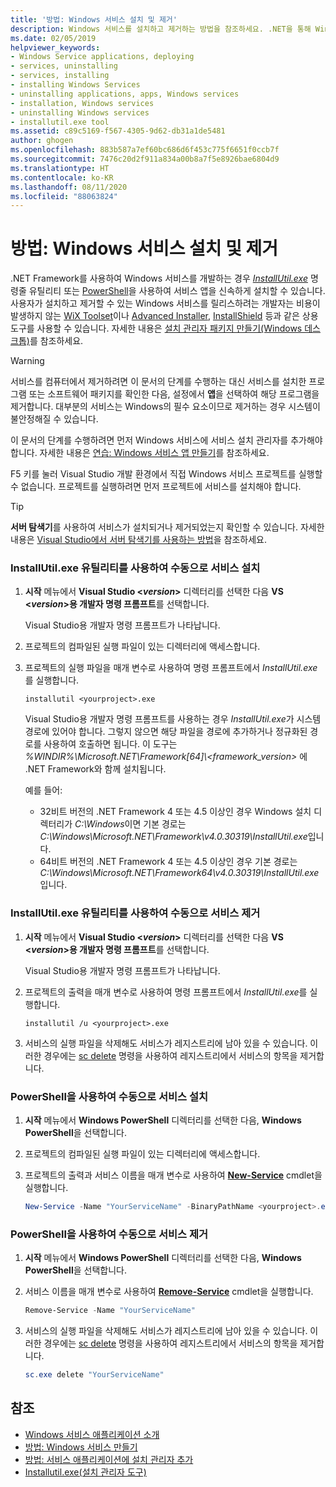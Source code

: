 ```yaml
---
title: '방법: Windows 서비스 설치 및 제거'
description: Windows 서비스를 설치하고 제거하는 방법을 참조하세요. .NET을 통해 Windows 서비스를 개발하는 경우 InstallUtil.exe 또는 PowerShell을 사용할 수 있습니다.
ms.date: 02/05/2019
helpviewer_keywords:
- Windows Service applications, deploying
- services, uninstalling
- services, installing
- installing Windows Services
- uninstalling applications, apps, Windows services
- installation, Windows services
- uninstalling Windows services
- installutil.exe tool
ms.assetid: c89c5169-f567-4305-9d62-db31a1de5481
author: ghogen
ms.openlocfilehash: 883b587a7ef60bc686d6f453c775f6651f0ccb7f
ms.sourcegitcommit: 7476c20d2f911a834a00b8a7f5e8926bae6804d9
ms.translationtype: HT
ms.contentlocale: ko-KR
ms.lasthandoff: 08/11/2020
ms.locfileid: "88063824"
---
```

# <a name="how-to-install-and-uninstall-windows-services"></a>방법: Windows 서비스 설치 및 제거

.NET Framework를 사용하여 Windows 서비스를 개발하는 경우 [*InstallUtil.exe*](../tools/installutil-exe-installer-tool.md) 명령줄 유틸리티 또는 [PowerShell](/powershell/scripting/overview)을 사용하여 서비스 앱을 신속하게 설치할 수 있습니다. 사용자가 설치하고 제거할 수 있는 Windows 서비스를 릴리스하려는 개발자는 비용이 발생하지 않는 [WiX Toolset](https://wixtoolset.org/)이나 [Advanced Installer](https://www.advancedinstaller.com/), [InstallShield](https://www.revenera.com/install/products/installshield.html) 등과 같은 상용 도구를 사용할 수 있습니다. 자세한 내용은 [설치 관리자 패키지 만들기(Windows 데스크톱)](/visualstudio/deployment/deploying-applications-services-and-components#create-an-installer-package-windows-desktop)를 참조하세요.

> [!WARNING]
> 서비스를 컴퓨터에서 제거하려면 이 문서의 단계를 수행하는 대신 서비스를 설치한 프로그램 또는 소프트웨어 패키지를 확인한 다음, 설정에서 **앱**을 선택하여 해당 프로그램을 제거합니다. 대부분의 서비스는 Windows의 필수 요소이므로 제거하는 경우 시스템이 불안정해질 수 있습니다.

이 문서의 단계를 수행하려면 먼저 Windows 서비스에 서비스 설치 관리자를 추가해야 합니다. 자세한 내용은 [연습: Windows 서비스 앱 만들기](walkthrough-creating-a-windows-service-application-in-the-component-designer.md)를 참조하세요.

F5 키를 눌러 Visual Studio 개발 환경에서 직접 Windows 서비스 프로젝트를 실행할 수 없습니다. 프로젝트를 실행하려면 먼저 프로젝트에 서비스를 설치해야 합니다.

> [!TIP]
> **서버 탐색기**를 사용하여 서비스가 설치되거나 제거되었는지 확인할 수 있습니다. 자세한 내용은 [Visual Studio에서 서버 탐색기를 사용하는 방법](https://support.microsoft.com/help/316649/how-to-use-the-server-explorer-in-visual-studio-net-and-visual-studio)을 참조하세요.

### <a name="install-your-service-manually-using-installutilexe-utility"></a>InstallUtil.exe 유틸리티를 사용하여 수동으로 서비스 설치

1. **시작** 메뉴에서 **Visual Studio \<*version*>** 디렉터리를 선택한 다음 **VS \<*version*>용 개발자 명령 프롬프트**를 선택합니다.

     Visual Studio용 개발자 명령 프롬프트가 나타납니다.

2. 프로젝트의 컴파일된 실행 파일이 있는 디렉터리에 액세스합니다.

3. 프로젝트의 실행 파일을 매개 변수로 사용하여 명령 프롬프트에서 *InstallUtil.exe*를 실행합니다.

    ```console
    installutil <yourproject>.exe
    ```

     Visual Studio용 개발자 명령 프롬프트를 사용하는 경우 *InstallUtil.exe*가 시스템 경로에 있어야 합니다. 그렇지 않으면 해당 파일을 경로에 추가하거나 정규화된 경로를 사용하여 호출하면 됩니다. 이 도구는 *%WINDIR%\Microsoft.NET\Framework[64]\\<framework_version\>* 에 .NET Framework와 함께 설치됩니다.

     예를 들어:
     - 32비트 버전의 .NET Framework 4 또는 4.5 이상인 경우 Windows 설치 디렉터리가 *C:\Windows*이면 기본 경로는 *C:\Windows\Microsoft.NET\Framework\v4.0.30319\InstallUtil.exe*입니다.
     - 64비트 버전의 .NET Framework 4 또는 4.5 이상인 경우 기본 경로는 *C:\Windows\Microsoft.NET\Framework64\v4.0.30319\InstallUtil.exe*입니다.

### <a name="uninstall-your-service-manually-using-installutilexe-utility"></a>InstallUtil.exe 유틸리티를 사용하여 수동으로 서비스 제거

1. **시작** 메뉴에서 **Visual Studio \<*version*>** 디렉터리를 선택한 다음 **VS \<*version*>용 개발자 명령 프롬프트**를 선택합니다.

     Visual Studio용 개발자 명령 프롬프트가 나타납니다.

2. 프로젝트의 출력을 매개 변수로 사용하여 명령 프롬프트에서 *InstallUtil.exe*를 실행합니다.

    ```console
    installutil /u <yourproject>.exe
    ```

3. 서비스의 실행 파일을 삭제해도 서비스가 레지스트리에 남아 있을 수 있습니다. 이러한 경우에는 [sc delete](/windows-server/administration/windows-commands/sc-delete) 명령을 사용하여 레지스트리에서 서비스의 항목을 제거합니다.

### <a name="install-your-service-manually-using-powershell"></a>PowerShell을 사용하여 수동으로 서비스 설치

1. **시작** 메뉴에서 **Windows PowerShell** 디렉터리를 선택한 다음, **Windows PowerShell**을 선택합니다.

2. 프로젝트의 컴파일된 실행 파일이 있는 디렉터리에 액세스합니다.

3. 프로젝트의 출력과 서비스 이름을 매개 변수로 사용하여 [**New-Service**](/powershell/module/microsoft.powershell.management/new-service) cmdlet을 실행합니다.

    ```powershell
    New-Service -Name "YourServiceName" -BinaryPathName <yourproject>.exe
    ```

### <a name="uninstall-your-service-manually-using-powershell"></a>PowerShell을 사용하여 수동으로 서비스 제거

1. **시작** 메뉴에서 **Windows PowerShell** 디렉터리를 선택한 다음, **Windows PowerShell**을 선택합니다.

2. 서비스 이름을 매개 변수로 사용하여 [**Remove-Service**](/powershell/module/microsoft.powershell.management/remove-service) cmdlet을 실행합니다.

    ```powershell
    Remove-Service -Name "YourServiceName"
    ```

3. 서비스의 실행 파일을 삭제해도 서비스가 레지스트리에 남아 있을 수 있습니다. 이러한 경우에는 [sc delete](/windows-server/administration/windows-commands/sc-delete) 명령을 사용하여 레지스트리에서 서비스의 항목을 제거합니다.

    ```powershell
    sc.exe delete "YourServiceName"
    ```

## <a name="see-also"></a>참조

- [Windows 서비스 애플리케이션 소개](introduction-to-windows-service-applications.md)
- [방법: Windows 서비스 만들기](how-to-create-windows-services.md)
- [방법: 서비스 애플리케이션에 설치 관리자 추가](how-to-add-installers-to-your-service-application.md)
- [Installutil.exe(설치 관리자 도구)](../tools/installutil-exe-installer-tool.md)
